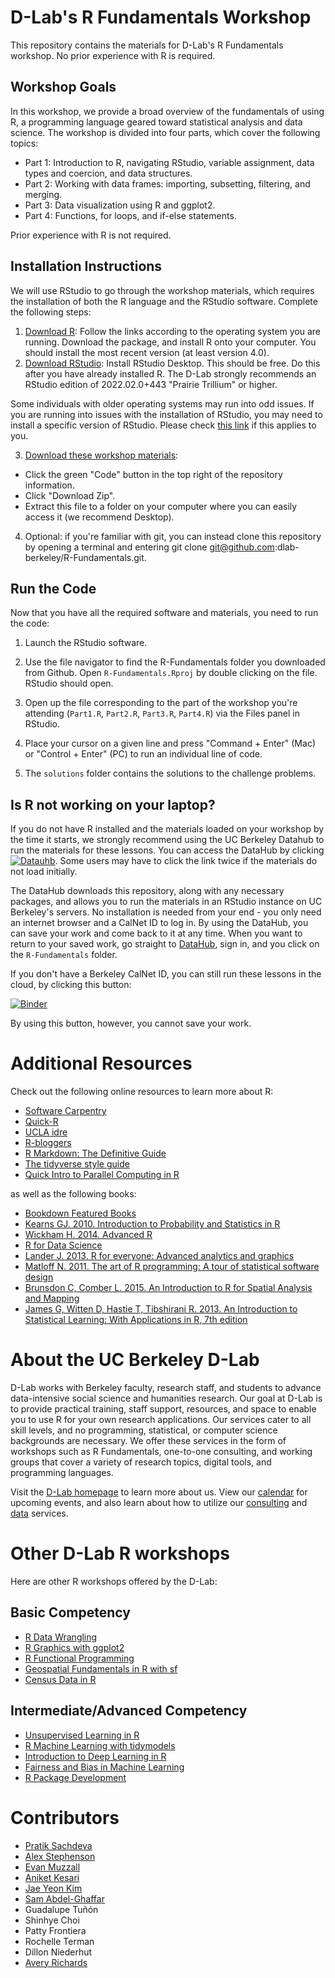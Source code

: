 # D-Lab's R Fundamentals Workshop

This repository contains the materials for D-Lab's R Fundamentals workshop. No prior experience with R is required.

## Workshop Goals

In this workshop, we provide a broad overview of the fundamentals of using R, a programming language geared toward statistical analysis and data science.
The workshop is divided into four parts, which cover the following topics:
  - Part 1: Introduction to R, navigating RStudio, variable assignment, data types and coercion, and data structures.
  - Part 2: Working with data frames: importing, subsetting, filtering, and merging.
  - Part 3: Data visualization using R and ggplot2.
  - Part 4: Functions, for loops, and if-else statements.

Prior experience with R is not required.

## Installation Instructions

We will use RStudio to go through the workshop materials, which requires the installation of both the R language and the RStudio software. Complete the following steps:

1. [Download R](https://cloud.r-project.org/): Follow the links according to the operating system you are running. Download the package, and install R onto your computer. You should install the most recent version (at least version 4.0).
2. [Download RStudio](https://rstudio.com/products/rstudio/download/#download): Install RStudio Desktop. This should be free. Do this after you have already installed R. The D-Lab strongly recommends an RStudio edition of 2022.02.0+443 "Prairie Trillium" or higher.

Some individuals with older operating systems may run into odd issues. If you are running into issues with the installation of RStudio, you may need to install a specific version of RStudio. Please check [this link](https://www.rstudio.com/products/rstudio/older-versions/) if this applies to you. 

3. [Download these workshop materials](https://github.com/dlab-berkeley/R-Fundamentals): 

* Click the green "Code" button in the top right of the repository information.
* Click "Download Zip".
* Extract this file to a folder on your computer where you can easily access it (we recommend Desktop).

4. Optional: if you're familiar with git, you can instead clone this repository by opening a terminal and entering git clone git@github.com:dlab-berkeley/R-Fundamentals.git.

## Run the Code

Now that you have all the required software and materials, you need to run the code:

1. Launch the RStudio software.

2. Use the file navigator to find the R-Fundamentals folder you downloaded from Github. Open `R-Fundamentals.Rproj` by double clicking on the file. RStudio should open.  

3. Open up the file corresponding to the part of the workshop you're attending (`Part1.R`, `Part2.R`, `Part3.R`, `Part4.R`) via the Files panel in RStudio.

4. Place your cursor on a given line and press "Command + Enter" (Mac) or "Control + Enter" (PC) to run an individual line of code. 

5. The `solutions` folder contains the solutions to the challenge problems.

## Is R not working on your laptop?

If you do not have R installed and the materials loaded on your workshop by the time it starts, we strongly recommend using the UC Berkeley Datahub to run the materials for these lessons. You can access the DataHub by clicking [![Datauhb](https://img.shields.io/badge/launch-datahub-blue)](https://datahub.berkeley.edu/hub/user-redirect/git-pull?repo=https%3A%2F%2Fgithub.com%2Fdlab-berkeley%2FR-Fundamentals&urlpath=rstudio&branch=main). Some users may have to click the link twice if the materials do not load initially.

The DataHub downloads this repository, along with any necessary packages, and allows you to run the materials in an RStudio instance on UC Berkeley's servers. No installation is needed from your end - you only need an internet browser and a CalNet ID to log in. By using the DataHub, you can save your work and come back to it at any time. When you want to return to your saved work, go straight to [DataHub](https://datahub.berkeley.edu), sign in, and you click on the `R-Fundamentals` folder.

If you don't have a Berkeley CalNet ID, you can still run these lessons in the cloud, by clicking this button:

[![Binder](http://mybinder.org/badge.svg)](http://mybinder.org/v2/gh/dlab-berkeley/R-Fundamentals/main?urlpath=rstudio)


By using this button, however, you cannot save your work.

# Additional Resources

Check out the following online resources to learn more about R:

* [Software Carpentry](https://swcarpentry.github.io/)
* [Quick-R](http://statmethods.net/)  
* [UCLA idre](https://stats.idre.ucla.edu/r/)  
* [R-bloggers](https://www.r-bloggers.com/)  
* [R Markdown: The Definitive Guide](https://bookdown.org/yihui/rmarkdown/)
* [The tidyverse style guide](http://style.tidyverse.org/)
* [Quick Intro to Parallel Computing in R](https://nceas.github.io/oss-lessons/parallel-computing-in-r/parallel-computing-in-r.html)

as well as the following books:

* [Bookdown Featured Books](https://bookdown.org/)  
* [Kearns GJ. 2010. Introduction to Probability and Statistics in R](http://www.atmos.albany.edu/facstaff/timm/ATM315spring14/R/IPSUR.pdf)
* [Wickham H. 2014. Advanced R](http://adv-r.had.co.nz/)  
* [R for Data Science](http://r4ds.had.co.nz/)  
* [Lander J. 2013. R for everyone: Advanced analytics and graphics](http://www.jaredlander.com/r-for-everyone/)  
* [Matloff N. 2011. The art of R programming: A tour of statistical software design](https://www.nostarch.com/artofr.htm)  
* [Brunsdon C, Comber L. 2015. An Introduction to R for Spatial Analysis and Mapping](https://us.sagepub.com/en-us/nam/an-introduction-to-r-for-spatial-analysis-and-mapping/book241031)
* [James G, Witten D, Hastie T, Tibshirani R. 2013. An Introduction to Statistical Learning: With Applications in R, 7th edition](http://faculty.marshall.usc.edu/gareth-james/ISL/)
# About the UC Berkeley D-Lab

D-Lab works with Berkeley faculty, research staff, and students to advance data-intensive social science and humanities research. Our goal at D-Lab is to provide practical training, staff support, resources, and space to enable you to use R for your own research applications. Our services cater to all skill levels, and no programming, statistical, or computer science backgrounds are necessary. We offer these services in the form of workshops such as R Fundamentals, one-to-one consulting, and working groups that cover a variety of research topics, digital tools, and programming languages.

Visit the [D-Lab homepage](http://dlab.berkeley.edu/) to learn more about us. View our [calendar](http://dlab.berkeley.edu/calendar-node-field-date) for upcoming events, and also learn about how to utilize our [consulting](http://dlab.berkeley.edu/consulting) and [data](http://dlab.berkeley.edu/data-resources) services. 

# Other D-Lab R workshops

Here are other R workshops offered by the D-Lab:
## Basic Competency
* [R Data Wrangling](https://github.com/dlab-berkeley/R-Data-Wrangling)
* [R Graphics with ggplot2](https://github.com/dlab-berkeley/R-graphics)
* [R Functional Programming](https://github.com/dlab-berkeley/R-functional-programming)
* [Geospatial Fundamentals in R with sf](https://github.com/dlab-berkeley/Geospatial-Fundamentals-in-R-with-sf)
* [Census Data in R](https://github.com/dlab-berkeley/Census-Data-in-R)

## Intermediate/Advanced Competency
* [Unsupervised Learning in R](https://github.com/dlab-berkeley/Unsupervised-Learning-in-R)
* [R Machine Learning with tidymodels](https://github.com/dlab-berkeley/Machine-Learning-with-tidymodels)
* [Introduction to Deep Learning in R](https://github.com/dlab-berkeley/Deep-Learning-in-R)
* [Fairness and Bias in Machine Learning](https://github.com/dlab-berkeley/fairML)
* [R Package Development](https://github.com/dlab-berkeley/R-package-development) 

# Contributors
* [Pratik Sachdeva](https://github.com/pssachdeva)
* [Alex Stephenson](https://github.com/asteves/)
* [Evan Muzzall](https://github.com/EastBayEv)
* [Aniket Kesari](https://akesari12.github.io/)
* [Jae Yeon Kim](https://jaeyk.github.io/)
* [Sam Abdel-Ghaffar](https://github.com/samyag1)
* Guadalupe Tuñón
* Shinhye Choi
* Patty Frontiera
* Rochelle Terman
* Dillon Niederhut
* [Avery Richards](https://github.com/Averysaurus)
